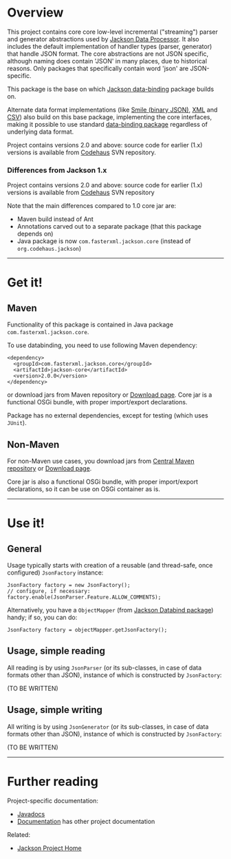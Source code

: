 # Overview

This project contains core core low-level incremental ("streaming") parser and generator abstractions used by
[Jackson Data Processor](http://wiki.fasterxml.com/JacksonHome).
It also includes the default implementation of handler types (parser, generator) that handle JSON format.
The core abstractions are not JSON specific, although naming does contain 'JSON' in many places, due to historical reasons. Only packages that specifically contain word 'json' are JSON-specific.

This package is the base on which [Jackson data-binding](/FasterXML/jackson-annotations) package builds on.

Alternate data format implementations (like
[Smile (binary JSON)](/FasterXML/jackson-dataformat-smile),
[XML](/FasterXML/jackson-dataformat-xml)
and [CSV](/FasterXML/jackson-dataformat-csv))
also build on this base package, implementing the core interfaces,
making it possible to use standard [data-binding package](/FasterXML/jackson-databind) regardless of underlying data format.

Project contains versions 2.0 and above: source code for earlier (1.x) versions is available from [Codehaus](http://jackson.codehaus.org) SVN repository.

### Differences from Jackson 1.x

Project contains versions 2.0 and above: source code for earlier (1.x) versions is available from [Codehaus](http://jackson.codehaus.org) SVN repository

Note that the main differences compared to 1.0 core jar are:

* Maven build instead of Ant
* Annotations carved out to a separate package (that this package depends on)
* Java package is now `com.fasterxml.jackson.core` (instead of `org.codehaus.jackson`)

----

# Get it!

## Maven

Functionality of this package is contained in 
Java package `com.fasterxml.jackson.core`.

To use databinding, you need to use following Maven dependency:

    <dependency>
      <groupId>com.fasterxml.jackson.core</groupId>
      <artifactId>jackson-core</artifactId>
      <version>2.0.0</version>
    </dependency>

or download jars from Maven repository or [Download page](wiki.fasterxml.com/JacksonDownload).
Core jar is a functional OSGi bundle, with proper import/export declarations.

Package has no external dependencies, except for testing (which uses `JUnit`).

## Non-Maven

For non-Maven use cases, you download jars from [Central Maven repository](http://repo1.maven.org/maven2/com/fasterxml/jackson/core/jackson-core/) or [Download page](jackson-binding/wiki/JacksonDownload).

Core jar is also a functional OSGi bundle, with proper import/export declarations, so it can be use on OSGi container as is.

-----

# Use it!

## General

Usage typically starts with creation of a reusable (and thread-safe, once configured) `JsonFactory` instance:

    JsonFactory factory = new JsonFactory();
    // configure, if necessary:
    factory.enable(JsonParser.Feature.ALLOW_COMMENTS);

Alternatively, you have a `ObjectMapper` (from [Jackson Databind package](jackson-databind)) handy; if so, you can do:

    JsonFactory factory = objectMapper.getJsonFactory();

## Usage, simple reading

All reading is by using `JsonParser` (or its sub-classes, in case of data formats other than JSON),
instance of which is constructed by `JsonFactory`:

(TO BE WRITTEN)

## Usage, simple writing

All writing is by using `JsonGenerator` (or its sub-classes, in case of data formats other than JSON),
instance of which is constructed by `JsonFactory`:

(TO BE WRITTEN)

-----

# Further reading

Project-specific documentation:

* [Javadocs](http://fasterxml.github.com/jackson-core/javadoc/2.0.0/)
* [Documentation](jackson-core/wiki/Documentation) has other project documentation

Related:

* [Jackson Project Home](http://wiki.fasterxml.com/JacksonHome)
